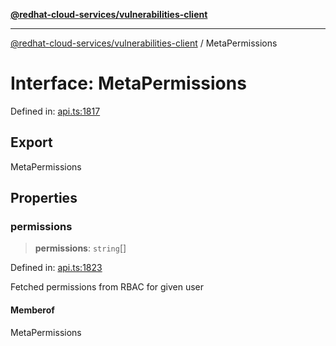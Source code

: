 [**@redhat-cloud-services/vulnerabilities-client**](../README.md)

***

[@redhat-cloud-services/vulnerabilities-client](../globals.md) / MetaPermissions

# Interface: MetaPermissions

Defined in: [api.ts:1817](https://github.com/charlesmulder/javascript-clients/blob/main/packages/vulnerabilities/api.ts#L1817)

## Export

MetaPermissions

## Properties

### permissions

> **permissions**: `string`[]

Defined in: [api.ts:1823](https://github.com/charlesmulder/javascript-clients/blob/main/packages/vulnerabilities/api.ts#L1823)

Fetched permissions from RBAC for given user

#### Memberof

MetaPermissions

